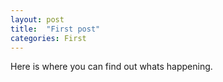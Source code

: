 ```yaml
---
layout: post
title:  "First post"
categories: First
---
```




Here is where you can find out whats happening.